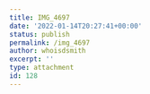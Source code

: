 ```yaml
---
title: IMG_4697
date: '2022-01-14T20:27:41+00:00'
status: publish
permalink: /img_4697
author: whoisdsmith
excerpt: ''
type: attachment
id: 128
---
```

<!DOCTYPE html PUBLIC "-//W3C//DTD HTML 4.0 Transitional//EN" "http://www.w3.org/TR/REC-html40/loose.dtd">
<?xml encoding="UTF-8">
